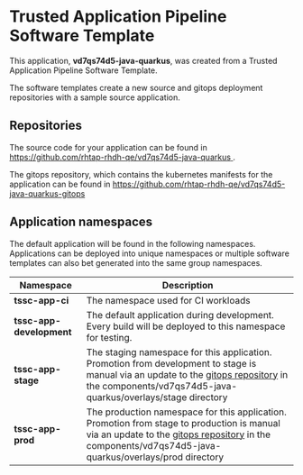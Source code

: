 # Trusted Application Pipeline Software Template

This application, **vd7qs74d5-java-quarkus**, was created from a Trusted Application Pipeline Software Template.

The software templates create a new source and gitops deployment repositories with a sample source application. 

## Repositories

The source code for your application can be found in [https://github.com/rhtap-rhdh-qe/vd7qs74d5-java-quarkus ](https://github.com/rhtap-rhdh-qe/vd7qs74d5-java-quarkus ).
 
The gitops repository, which contains the kubernetes manifests for the application can be found in 
[https://github.com/rhtap-rhdh-qe/vd7qs74d5-java-quarkus-gitops ](https://github.com/rhtap-rhdh-qe/vd7qs74d5-java-quarkus-gitops ) 

## Application namespaces 

The default application will be found in the following namespaces. Applications can be deployed into unique namespaces or multiple software templates can also bet generated into the same group namespaces.  

|  Namespace   |  Description   |  
| -------- | -------- |
| **tssc-app-ci** | The namespace used for CI workloads |
| **tssc-app-development** | The default application during development. Every build will be deployed to this namespace for testing. |
| **tssc-app-stage** | The staging namespace for this application. Promotion from development to stage is manual via an update to the [gitops repository](https://github.com/rhtap-rhdh-qe/vd7qs74d5-java-quarkus-gitops ) in the components/vd7qs74d5-java-quarkus/overlays/stage directory |
| **tssc-app-prod** | The production namespace for this application. Promotion from stage to production is manual via an update to the [gitops repository](https://github.com/rhtap-rhdh-qe/vd7qs74d5-java-quarkus-gitops ) in the components/vd7qs74d5-java-quarkus/overlays/prod directory |